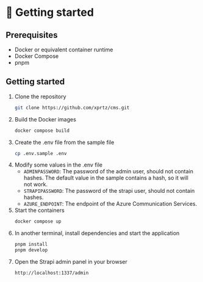 # 🚀 Getting started

## Prerequisites
- Docker or equivalent container runtime
- Docker Compose
- pnpm

## Getting started
1. Clone the repository
   ```bash
   git clone https://github.com/xprtz/cms.git
   ````
2. Build the Docker images
   ```bash
   docker compose build
   ```
3. Create the .env file from the sample file
   ```bash
   cp .env.sample .env
   ```
4. Modify some values in the .env file
   - `ADMINPASSWORD`: The password of the admin user, should not contain hashes. The default value in the sample contains a hash, so it will not work.
   - `STRAPIPASSWORD`: The password of the strapi user, should not contain hashes.
   - `AZURE_ENDPOINT`: The endpoint of the Azure Communication Services.
5. Start the containers
   ```bash
   docker compose up
   ```
6. In another terminal, install dependencies and start the application
    ```bash
    pnpm install
    pnpm develop
    ```
7. Open the Strapi admin panel in your browser
   ```bash
   http://localhost:1337/admin
   ```
